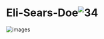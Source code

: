 # Eli-Sears-Doe![34](https://github.com/Eli-Sears/Eli-Sears-Doe/assets/134305884/222e9669-c219-4556-9652-42b8a6a07fdd)
![images](https://github.com/Eli-Sears/Eli-Sears-Doe/assets/134305952/ca78f3db-d670-4296-92e3-edd171585c9c)
